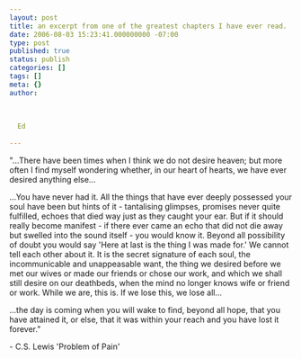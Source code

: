 ```yaml
---
layout: post
title: an excerpt from one of the greatest chapters I have ever read.
date: 2006-08-03 15:23:41.000000000 -07:00
type: post
published: true
status: publish
categories: []
tags: []
meta: {}
author:
  
  
  
  Ed
  
---
```

<p>"...There have been times when I think we do not desire heaven; but more often I find myself wondering whether, in our heart of hearts, we have ever desired anything else...</p>
<p>...You have never had it. All the things that have ever deeply possessed your soul have been but hints of it - tantalising glimpses, promises never quite fulfilled, echoes that died way just as they caught your ear. But if it should really become manifest - if there ever came an echo that did not die away but swelled into the sound itself - you would know it. Beyond all possibility of doubt you would say 'Here at last is the thing I was made for.' We cannot tell each other about it. It is the secret signature of each soul, the incommunicable and unappeasable want, the thing we desired before we met our wives or made our friends or chose our work, and which we shall still desire on our deathbeds, when the mind no longer knows wife or friend or work. While we are, this is. If we lose this, we lose all...</p>
<p>...the day is coming when you will wake to find, beyond all hope, that you have attained it, or else, that it was within your reach and you have lost it forever."</p>
<p>- C.S. Lewis 'Problem of Pain'</p>
